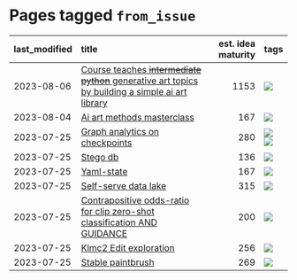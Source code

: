 # Pages tagged `from_issue`

|last_modified|title|est. idea maturity|tags
|:---|:---|---:|:---|
|2023-08-06|[Course teaches ~~intermediate python~~ generative art topics by building a simple ai art library](../Course_teaches_basic_python_by_building_a_simple_ai_art_library.md)|1153|[![](https://img.shields.io/badge/tag-from_issue-1043a5)](../tags/from_issue.md)|
|2023-08-04|[Ai art methods masterclass](../Ai_art_methods_masterclass.md)|167|[![](https://img.shields.io/badge/tag-from_issue-1043a5)](../tags/from_issue.md)|
|2023-07-25|[Graph analytics on checkpoints](../entries/Graph_analytics_on_checkpoints.md)|280|[![](https://img.shields.io/badge/tag-from_issue-1043a5)](../tags/from_issue.md) [![](https://img.shields.io/badge/tag-test-e2ec85)](../tags/test.md)|
|2023-07-25|[Stego db](../Stego_db.md)|136|[![](https://img.shields.io/badge/tag-from_issue-1043a5)](../tags/from_issue.md)|
|2023-07-25|[Yaml-state](../Yaml-state.md)|167|[![](https://img.shields.io/badge/tag-from_issue-1043a5)](../tags/from_issue.md)|
|2023-07-25|[Self-serve data lake](../Self-serve_data_lake.md)|315|[![](https://img.shields.io/badge/tag-from_issue-1043a5)](../tags/from_issue.md)|
|2023-07-25|[Contrapositive odds-ratio for clip zero-shot classification AND GUIDANCE](../Contrapositive_odds-ratio_for_clip_zero-shot_classification_AND_GUIDANCE.md)|200|[![](https://img.shields.io/badge/tag-from_issue-1043a5)](../tags/from_issue.md)|
|2023-07-25|[Klmc2 Edit exploration](../Klmc2_Edit_exploration.md)|256|[![](https://img.shields.io/badge/tag-from_issue-1043a5)](../tags/from_issue.md)|
|2023-07-25|[Stable paintbrush](../Stable_paintbrush.md)|269|[![](https://img.shields.io/badge/tag-from_issue-1043a5)](../tags/from_issue.md)|